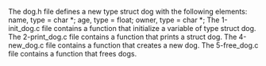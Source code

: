 The dog.h file defines a new type struct dog with the following elements: name, type = char *; age, type = float; owner, type = char *;
The 1-init_dog.c file contains a function that  initialize a variable of type struct dog.
The 2-print_dog.c file contains a function that  prints a struct dog.
The 4-new_dog.c file contains a function that  creates a new dog.
The 5-free_dog.c file contains a function that frees dogs.
